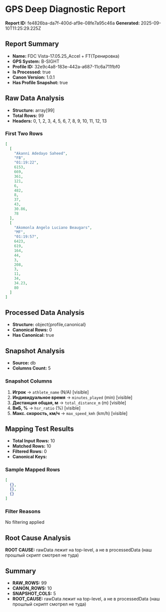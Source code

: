 # GPS Deep Diagnostic Report

**Report ID:** fe4826ba-da7f-400d-af9e-08fe7a95c46a
**Generated:** 2025-09-10T11:25:29.225Z

## Report Summary
- **Name:** FDC Vista-17.05.25_Accel + FT(Тренировка)
- **GPS System:** B-SIGHT
- **Profile ID:** 32e9c4a8-183e-442a-a687-11c6a711fbf0
- **Is Processed:** true
- **Canon Version:** 1.0.1
- **Has Profile Snapshot:** true

## Raw Data Analysis
- **Structure:** array[99]
- **Total Rows:** 99
- **Headers:** 0, 1, 2, 3, 4, 5, 6, 7, 8, 9, 10, 11, 12, 13

### First Two Rows
```json
[
  [
    "Akanni Adedayo Saheed",
    "FB",
    "01:19:22",
    6153,
    669,
    361,
    121,
    6,
    482,
    8,
    37,
    43,
    30.86,
    78
  ],
  [
    "Akomonla Angelo Luciano Beaugars",
    "MF",
    "01:19:57",
    6423,
    619,
    164,
    44,
    3,
    208,
    3,
    11,
    34,
    34.23,
    80
  ]
]
```

## Processed Data Analysis
- **Structure:** object{profile,canonical}
- **Canonical Rows:** 0
- **Has Canonical:** true

## Snapshot Analysis
- **Source:** db
- **Columns Count:** 5

### Snapshot Columns
1. **Игрок** → `athlete_name` (N/A) [visible]
2. **Индивидуальное время** → `minutes_played` (min) [visible]
3. **Дистанция общая, м** → `total_distance_m` (m) [visible]
4. **ВиБ, %** → `hsr_ratio` (%) [visible]
5. **Макс. скорость, км/ч** → `max_speed_kmh` (km/h) [visible]

## Mapping Test Results
- **Total Input Rows:** 10
- **Matched Rows:** 10
- **Filtered Rows:** 0
- **Canonical Keys:** 

### Sample Mapped Rows
```json
[
  {},
  {},
  {}
]
```

### Filter Reasons
No filtering applied

## Root Cause Analysis
**ROOT CAUSE:** rawData лежит на top-level, а не в processedData (наш прошлый скрипт смотрел не туда)

## Summary
- **RAW_ROWS:** 99
- **CANON_ROWS:** 10
- **SNAPSHOT_COLS:** 5
- **ROOT_CAUSE:** rawData лежит на top-level, а не в processedData (наш прошлый скрипт смотрел не туда)
